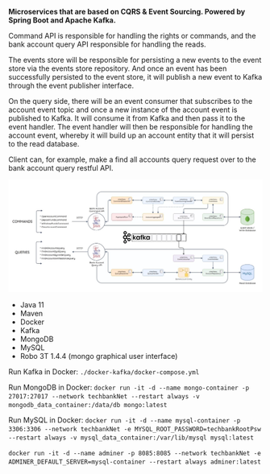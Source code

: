 **Microservices that are based on CQRS & Event Sourcing.
Powered by Spring Boot and Apache Kafka.**

Command API is responsible for handling the rights or commands, and the bank account query API responsible for handling the reads.

The events store will be responsible for persisting a new events to the event store via the events store repository. And once an event has been successfully persisted to the event store, it will publish a new event to Kafka through the event publisher interface.

On the query side, there will be an event consumer that subscribes to the account event topic and once a new instance of the account event is published to Kafka. It will consume it from Kafka and then pass it to the event handler. The event handler will then be responsible for handling the account event, whereby it will build up an account entity that it will persist to the read database.

Client can, for example, make a find all accounts query request over to the bank account query restful API.

![pic-01](https://raw.githubusercontent.com/AdilhanKaikenov/bank-account-project/main/architecture/architecture_pic.jpg)


- Java 11
- Maven
- Docker
- Kafka
- MongoDB
- MySQL
- Robo 3T 1.4.4 (mongo graphical user interface)

Run Kafka in Docker: `./docker-kafka/docker-compose.yml`

Run MongoDB in Docker:
``
docker run -it -d --name mongo-container -p 27017:27017 --network techbankNet --restart always -v mongodb_data_container:/data/db mongo:latest
``

Run MySQL in Docker:
``
docker run -it -d --name mysql-container -p 3306:3306 --network techbankNet -e MYSQL_ROOT_PASSWORD=techbankRootPsw --restart always -v mysql_data_container:/var/lib/mysql mysql:latest
``

``
docker run -it -d --name adminer -p 8085:8085 --network techbankNet -e ADMINER_DEFAULT_SERVER=mysql-container --restart always adminer:latest
``